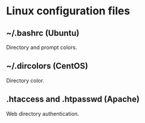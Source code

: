 # Linux configuration files

## ~/.bashrc (Ubuntu)

Directory and prompt colors.

## ~/.dircolors (CentOS)

Directory color.

## .htaccess and .htpasswd (Apache)

Web directory authentication.
